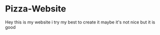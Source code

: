 # Pizza-Website
Hey this is my website i try my best to create it maybe it's not nice but it is good 
